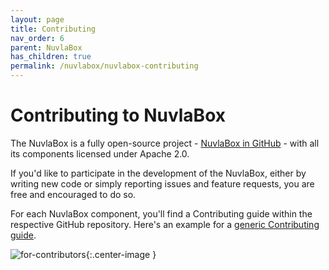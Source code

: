 ```yaml
---
layout: page
title: Contributing
nav_order: 6
parent: NuvlaBox
has_children: true
permalink: /nuvlabox/nuvlabox-contributing
---
```


Contributing to NuvlaBox
========

The NuvlaBox is a fully open-source project - [NuvlaBox in GitHub](https://github.com/nuvlabox/) - with all its components licensed under Apache 2.0.

If you'd like to participate in the development of the NuvlaBox, either by writing new code or simply reporting issues and feature requests, you are free and encouraged to do so. 

For each NuvlaBox component, you'll find a Contributing guide within the respective GitHub repository. Here's an example for a [generic Contributing guide](https://github.com/nuvlabox/agent/blob/master/CONTRIBUTING.md).

![for-contributors](/assets/img/uncle-sam.png){:.center-image }



